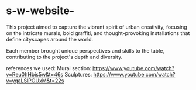 # s-w-website-


This project aimed to capture the vibrant spirit of urban creativity, focusing on the intricate murals, bold graffiti, and thought-provoking installations that define cityscapes around the world.

Each member brought unique perspectives and skills to the table, contributing to the project's depth and diversity.

references we used:
Mural section: https://www.youtube.com/watch?v=Reu0hHbis5w&t=46s
Sculptures: https://www.youtube.com/watch?v=yqaLSlPOUxM&t=22s
